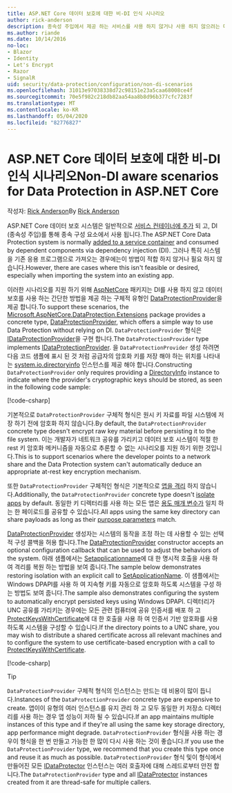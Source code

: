 ```yaml
---
title: ASP.NET Core 데이터 보호에 대한 비-DI 인식 시나리오
author: rick-anderson
description: 종속성 주입에서 제공 하는 서비스를 사용 하지 않거나 사용 하지 않으려는 데이터 보호 시나리오를 지 원하는 방법에 대해 알아봅니다.
ms.author: riande
ms.date: 10/14/2016
no-loc:
- Blazor
- Identity
- Let's Encrypt
- Razor
- SignalR
uid: security/data-protection/configuration/non-di-scenarios
ms.openlocfilehash: 31013e97038338d72c98151e23a5caa68008ce4f
ms.sourcegitcommit: 70e5f982c218db82aa54aa8b8d96b377cfc7283f
ms.translationtype: MT
ms.contentlocale: ko-KR
ms.lasthandoff: 05/04/2020
ms.locfileid: "82776827"
---
```

# <a name="non-di-aware-scenarios-for-data-protection-in-aspnet-core"></a><span data-ttu-id="a4b0c-103">ASP.NET Core 데이터 보호에 대한 비-DI 인식 시나리오</span><span class="sxs-lookup"><span data-stu-id="a4b0c-103">Non-DI aware scenarios for Data Protection in ASP.NET Core</span></span>

<span data-ttu-id="a4b0c-104">작성자: [Rick Anderson](https://twitter.com/RickAndMSFT)</span><span class="sxs-lookup"><span data-stu-id="a4b0c-104">By [Rick Anderson](https://twitter.com/RickAndMSFT)</span></span>

<span data-ttu-id="a4b0c-105">ASP.NET Core 데이터 보호 시스템은 일반적으로 [서비스 컨테이너에 추가](xref:security/data-protection/consumer-apis/overview) 되 고, DI (종속성 주입)를 통해 종속 구성 요소에서 사용 됩니다.</span><span class="sxs-lookup"><span data-stu-id="a4b0c-105">The ASP.NET Core Data Protection system is normally [added to a service container](xref:security/data-protection/consumer-apis/overview) and consumed by dependent components via dependency injection (DI).</span></span> <span data-ttu-id="a4b0c-106">그러나 특히 시스템을 기존 응용 프로그램으로 가져오는 경우에는이 방법이 적합 하지 않거나 필요 하지 않습니다.</span><span class="sxs-lookup"><span data-stu-id="a4b0c-106">However, there are cases where this isn't feasible or desired, especially when importing the system into an existing app.</span></span>

<span data-ttu-id="a4b0c-107">이러한 시나리오를 지원 하기 위해 [AspNetCore](https://www.nuget.org/packages/Microsoft.AspNetCore.DataProtection.Extensions/) 패키지는 DI를 사용 하지 않고 데이터 보호를 사용 하는 간단한 방법을 제공 하는 구체적 유형인 [DataProtectionProvider](/dotnet/api/Microsoft.AspNetCore.DataProtection.DataProtectionProvider)을 제공 합니다.</span><span class="sxs-lookup"><span data-stu-id="a4b0c-107">To support these scenarios, the [Microsoft.AspNetCore.DataProtection.Extensions](https://www.nuget.org/packages/Microsoft.AspNetCore.DataProtection.Extensions/) package provides a concrete type, [DataProtectionProvider](/dotnet/api/Microsoft.AspNetCore.DataProtection.DataProtectionProvider), which offers a simple way to use Data Protection without relying on DI.</span></span> <span data-ttu-id="a4b0c-108">`DataProtectionProvider` 형식은 [IDataProtectionProvider](/dotnet/api/microsoft.aspnetcore.dataprotection.idataprotectionprovider)을 구현 합니다.</span><span class="sxs-lookup"><span data-stu-id="a4b0c-108">The `DataProtectionProvider` type implements [IDataProtectionProvider](/dotnet/api/microsoft.aspnetcore.dataprotection.idataprotectionprovider).</span></span> <span data-ttu-id="a4b0c-109">을 `DataProtectionProvider` 생성 하려면 다음 코드 샘플에 표시 된 것 처럼 공급자의 암호화 키를 저장 해야 하는 위치를 나타내는 [system.io.directoryinfo](/dotnet/api/system.io.directoryinfo) 인스턴스를 제공 해야 합니다.</span><span class="sxs-lookup"><span data-stu-id="a4b0c-109">Constructing `DataProtectionProvider` only requires providing a [DirectoryInfo](/dotnet/api/system.io.directoryinfo) instance to indicate where the provider's cryptographic keys should be stored, as seen in the following code sample:</span></span>

[!code-csharp[](non-di-scenarios/_static/nodisample1.cs)]

<span data-ttu-id="a4b0c-110">기본적으로 `DataProtectionProvider` 구체적 형식은 원시 키 자료를 파일 시스템에 저장 하기 전에 암호화 하지 않습니다.</span><span class="sxs-lookup"><span data-stu-id="a4b0c-110">By default, the `DataProtectionProvider` concrete type doesn't encrypt raw key material before persisting it to the file system.</span></span> <span data-ttu-id="a4b0c-111">이는 개발자가 네트워크 공유를 가리키고 데이터 보호 시스템이 적절 한 rest 키 암호화 메커니즘을 자동으로 추론할 수 없는 시나리오를 지원 하기 위한 것입니다.</span><span class="sxs-lookup"><span data-stu-id="a4b0c-111">This is to support scenarios where the developer points to a network share and the Data Protection system can't automatically deduce an appropriate at-rest key encryption mechanism.</span></span>

<span data-ttu-id="a4b0c-112">또한 `DataProtectionProvider` 구체적인 형식은 기본적으로 [앱을 격리](xref:security/data-protection/configuration/overview#per-application-isolation) 하지 않습니다.</span><span class="sxs-lookup"><span data-stu-id="a4b0c-112">Additionally, the `DataProtectionProvider` concrete type doesn't [isolate apps](xref:security/data-protection/configuration/overview#per-application-isolation) by default.</span></span> <span data-ttu-id="a4b0c-113">동일한 키 디렉터리를 사용 하는 모든 앱은 [용도 매개 변수가](xref:security/data-protection/consumer-apis/purpose-strings) 일치 하는 한 페이로드를 공유할 수 있습니다.</span><span class="sxs-lookup"><span data-stu-id="a4b0c-113">All apps using the same key directory can share payloads as long as their [purpose parameters](xref:security/data-protection/consumer-apis/purpose-strings) match.</span></span>

<span data-ttu-id="a4b0c-114">[DataProtectionProvider](/dotnet/api/microsoft.aspnetcore.dataprotection.dataprotectionprovider) 생성자는 시스템의 동작을 조정 하는 데 사용할 수 있는 선택적 구성 콜백을 허용 합니다.</span><span class="sxs-lookup"><span data-stu-id="a4b0c-114">The [DataProtectionProvider](/dotnet/api/microsoft.aspnetcore.dataprotection.dataprotectionprovider) constructor accepts an optional configuration callback that can be used to adjust the behaviors of the system.</span></span> <span data-ttu-id="a4b0c-115">아래 샘플에서는 [Setapplicationname](/dotnet/api/microsoft.aspnetcore.dataprotection.dataprotectionbuilderextensions.setapplicationname)에 대 한 명시적 호출을 사용 하 여 격리를 복원 하는 방법을 보여 줍니다.</span><span class="sxs-lookup"><span data-stu-id="a4b0c-115">The sample below demonstrates restoring isolation with an explicit call to [SetApplicationName](/dotnet/api/microsoft.aspnetcore.dataprotection.dataprotectionbuilderextensions.setapplicationname).</span></span> <span data-ttu-id="a4b0c-116">이 샘플에서는 Windows DPAPI를 사용 하 여 지속형 키를 자동으로 암호화 하도록 시스템을 구성 하는 방법도 보여 줍니다.</span><span class="sxs-lookup"><span data-stu-id="a4b0c-116">The sample also demonstrates configuring the system to automatically encrypt persisted keys using Windows DPAPI.</span></span> <span data-ttu-id="a4b0c-117">디렉터리가 UNC 공유를 가리키는 경우에는 모든 관련 컴퓨터에 공유 인증서를 배포 하 고 [ProtectKeysWithCertificate](/dotnet/api/microsoft.aspnetcore.dataprotection.dataprotectionbuilderextensions.protectkeyswithcertificate)에 대 한 호출을 사용 하 여 인증서 기반 암호화를 사용 하도록 시스템을 구성할 수 있습니다.</span><span class="sxs-lookup"><span data-stu-id="a4b0c-117">If the directory points to a UNC share, you may wish to distribute a shared certificate across all relevant machines and to configure the system to use certificate-based encryption with a call to [ProtectKeysWithCertificate](/dotnet/api/microsoft.aspnetcore.dataprotection.dataprotectionbuilderextensions.protectkeyswithcertificate).</span></span>

[!code-csharp[](non-di-scenarios/_static/nodisample2.cs)]

> [!TIP]
> <span data-ttu-id="a4b0c-118">`DataProtectionProvider` 구체적 형식의 인스턴스는 만드는 데 비용이 많이 듭니다.</span><span class="sxs-lookup"><span data-stu-id="a4b0c-118">Instances of the `DataProtectionProvider` concrete type are expensive to create.</span></span> <span data-ttu-id="a4b0c-119">앱이이 유형의 여러 인스턴스를 유지 관리 하 고 모두 동일한 키 저장소 디렉터리를 사용 하는 경우 앱 성능이 저하 될 수 있습니다.</span><span class="sxs-lookup"><span data-stu-id="a4b0c-119">If an app maintains multiple instances of this type and if they're all using the same key storage directory, app performance might degrade.</span></span> <span data-ttu-id="a4b0c-120">`DataProtectionProvider` 형식을 사용 하는 경우이 형식을 한 번 만들고 가능한 한 많이 다시 사용 하는 것이 좋습니다.</span><span class="sxs-lookup"><span data-stu-id="a4b0c-120">If you use the `DataProtectionProvider` type, we recommend that you create this type once and reuse it as much as possible.</span></span> <span data-ttu-id="a4b0c-121">`DataProtectionProvider` 형식 및이 형식에서 만들어진 모든 [IDataProtector](/dotnet/api/microsoft.aspnetcore.dataprotection.idataprotector) 인스턴스는 여러 호출자에 대해 스레드로부터 안전 합니다.</span><span class="sxs-lookup"><span data-stu-id="a4b0c-121">The `DataProtectionProvider` type and all [IDataProtector](/dotnet/api/microsoft.aspnetcore.dataprotection.idataprotector) instances created from it are thread-safe for multiple callers.</span></span>
